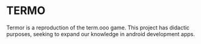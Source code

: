# TERMO
Termor is a reproduction of the term.ooo game. This project has didactic purposes, seeking to expand our knowledge in android development apps.
